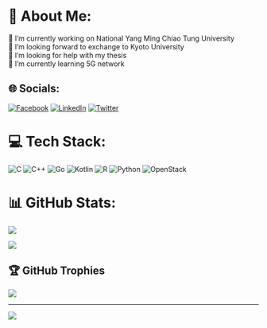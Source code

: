 # 💫 About Me:
🔭 I’m currently working on National Yang Ming Chiao Tung University<br>👯 I’m looking forward to exchange to Kyoto University<br>🤝 I’m looking for help with my thesis<br>🌱 I’m currently learning 5G network


## 🌐 Socials:
[![Facebook](https://img.shields.io/badge/Facebook-%231877F2.svg?logo=Facebook&logoColor=white)](https://facebook.com/jasmine2329) [![LinkedIn](https://img.shields.io/badge/LinkedIn-%230077B5.svg?logo=linkedin&logoColor=white)](https://linkedin.com/in/meow0122) [![Twitter](https://img.shields.io/badge/Twitter-%231DA1F2.svg?logo=Twitter&logoColor=white)](https://twitter.com/sumire_2329) 

# 💻 Tech Stack:
![C](https://img.shields.io/badge/c-%2300599C.svg?style=flat&logo=c&logoColor=white) ![C++](https://img.shields.io/badge/c++-%2300599C.svg?style=flat&logo=c%2B%2B&logoColor=white) ![Go](https://img.shields.io/badge/go-%2300ADD8.svg?style=flat&logo=go&logoColor=white) ![Kotlin](https://img.shields.io/badge/kotlin-%230095D5.svg?style=flat&logo=kotlin&logoColor=white) ![R](https://img.shields.io/badge/r-%23276DC3.svg?style=flat&logo=r&logoColor=white) ![Python](https://img.shields.io/badge/python-3670A0?style=flat&logo=python&logoColor=ffdd54) ![OpenStack](https://img.shields.io/badge/Openstack-%23f01742.svg?style=flat&logo=openstack&logoColor=white)
# 📊 GitHub Stats:
![](https://github-readme-stats.vercel.app/api?username=jasmine0122&theme=flag-india&hide_border=false&include_all_commits=true&count_private=true)
<!-- ![](https://github-readme-streak-stats.herokuapp.com/?user=jasmine0122&theme=flag-india&hide_border=false)<br/> -->
![](https://github-readme-stats.vercel.app/api/top-langs/?username=jasmine0122&theme=flag-india&hide_border=false&include_all_commits=true&count_private=true&layout=compact)

## 🏆 GitHub Trophies
![](https://github-profile-trophy.vercel.app/?username=jasmine0122&theme=discord&no-frame=true&no-bg=true&margin-w=4)

---
[![](https://visitcount.itsvg.in/api?id=jasmine0122&icon=4&color=6)](https://visitcount.itsvg.in)

<!-- Proudly created with GPRM ( https://gprm.itsvg.in ) -->

